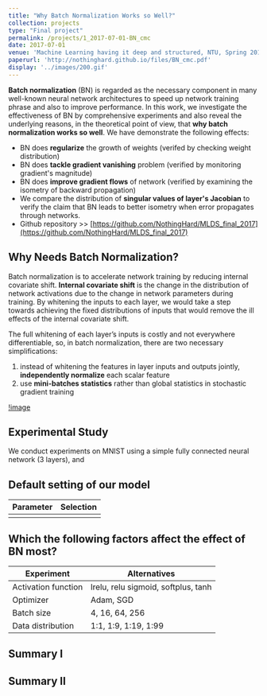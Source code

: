 ```yaml
---
title: "Why Batch Normalization Works so Well?"
collection: projects
type: "Final project"
permalink: /projects/1_2017-07-01-BN_cmc
date: 2017-07-01
venue: 'Machine Learning having it deep and structured, NTU, Spring 2017'
paperurl: 'http://nothinghard.github.io/files/BN_cmc.pdf'
display: '../images/200.gif'
---
```


**Batch normalization** (BN) is regarded as the necessary component in many well-known neural network architectures to speed up network training phrase and also to improve performance. In this work, we investigate the effectiveness of BN by comprehensive experiments and also reveal the underlying reasons, in the theoretical point of view, that **why batch normalization works so well**. We have demonstrate the following effects:
- BN does **regularize** the growth of weights (verifed by checking weight distribution)
- BN does **tackle gradient vanishing** problem (verified by monitoring gradient's magnitude)
- BN does **improve gradient flows** of network (verified by examining the isometry of backward propagation)
- We compare the distribution of **singular values of layer's Jacobian** to verify the claim that BN leads to better isometry when error propagates through networks.
- Github repository >> [https://github.com/NothingHard/MLDS_final_2017](https://github.com/NothingHard/MLDS_final_2017)

## Why Needs Batch Normalization?
Batch normalization is to accelerate network training by reducing internal covariate shift. **Internal covariate shift** is the change in the distribution of network activations due to the change in network parameters during training. By whitening the inputs to each layer, we would take a step towards achieving the fixed distributions of inputs that would remove the ill effects of the internal covariate shift.

The full whitening of each layer’s inputs is costly and not everywhere differentiable, so, in batch normalization, there are two necessary simplifications:
1. instead of whitening the features in layer inputs and outputs jointly, **independently normalize** each scalar feature
2. use **mini-batches statistics** rather than global statistics in stochastic gradient training

[!image]()

## Experimental Study

We conduct experiments on MNIST using a simple fully connected neural network (3 layers), and 

## Default setting of our model

| Parameter | Selection |
|-----------|-----------|
|  |  |

## Which the following factors affect the effect of BN most?

| Experiment | Alternatives |
|------------|--------------|
| Activation function |  lrelu, relu sigmoid, softplus, tanh |
| Optimizer  | Adam, SGD |
| Batch size | 4, 16, 64, 256 |
| Data distribution | 1:1, 1:9, 1:19, 1:99 |


## Summary I

## 

## Summary II

